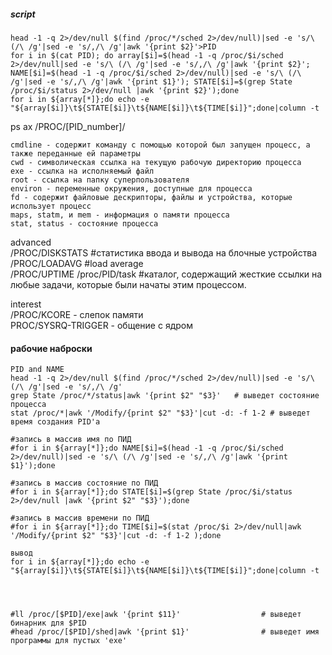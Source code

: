 ##### script
```
head -1 -q 2>/dev/null $(find /proc/*/sched 2>/dev/null)|sed -e 's/\ (/\ /g'|sed -e 's/,/\ /g'|awk '{print $2}'>PID
for i in $(cat PID); do array[$i]=$(head -1 -q /proc/$i/sched 2>/dev/null|sed -e 's/\ (/\ /g'|sed -e 's/,/\ /g'|awk '{print $2}'; NAME[$i]=$(head -1 -q /proc/$i/sched 2>/dev/null)|sed -e 's/\ (/\ /g'|sed -e 's/,/\ /g'|awk '{print $1}'); STATE[$i]=$(grep State /proc/$i/status 2>/dev/null |awk '{print $2}');done
for i in ${array[*]};do echo -e "${array[$i]}\t${STATE[$i]}\t${NAME[$i]}\t${TIME[$i]}";done|column -t
```

ps ax
/PROC/[PID_number]/
```
cmdline - содержит команду с помощью которой был запущен процесс, а также переданные ей параметры
cwd - символическая ссылка на текущую рабочую директорию процесса
exe - ссылка на исполняемый файл
root - ссылка на папку суперпользователя
environ - переменные окружения, доступные для процесса
fd - содержит файловые дескрипторы, файлы и устройства, которые использует процесс
maps, statm, и mem - информация о памяти процесса
stat, status - состояние процесса
```
advanced  
/PROC/DISKSTATS #cтатистика ввода и вывода на блочные устройства  
/PROC/LOADAVG   #load average  
/PROC/UPTIME
/proc/PID/task  #каталог, содержащий жесткие ссылки на любые задачи, которые были начаты этим процессом.

interest  
/PROC/KCORE - слепок памяти  
PROC/SYSRQ-TRIGGER - общение с ядром

#### рабочие наброски   
```
PID and NAME
head -1 -q 2>/dev/null $(find /proc/*/sched 2>/dev/null)|sed -e 's/\ (/\ /g'|sed -e 's/,/\ /g'
grep State /proc/*/status|awk '{print $2" "$3}'   # выведет состояние процесса
stat /proc/*|awk '/Modify/{print $2" "$3}'|cut -d: -f 1-2 # выведет время создания PID'a
```
```
#запись в массив имя по ПИД
#for i in ${array[*]};do NAME[$i]=$(head -1 -q /proc/$i/sched 2>/dev/null)|sed -e 's/\ (/\ /g'|sed -e 's/,/\ /g'|awk '{print $1}');done

#запись в массив состояние по ПИД
#for i in ${array[*]};do STATE[$i]=$(grep State /proc/$i/status 2>/dev/null |awk '{print $2" "$3}');done

#запись в массив времени по ПИД
#for i in ${array[*]};do TIME[$i]=$(stat /proc/$i 2>/dev/null|awk '/Modify/{print $2" "$3}'|cut -d: -f 1-2 );done

вывод 
for i in ${array[*]};do echo -e "${array[$i]}\t${STATE[$i]}\t${NAME[$i]}\t${TIME[$i]}";done|column -t




#ll /proc/[$PID]/exe|awk '{print $11}'                  # выведет бинарник для $PID  
#head /proc/[$PID]/shed|awk '{print $1}'                # выведет имя программы для пустых 'exe'
```


